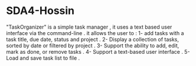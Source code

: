 # SDA4-Hossin

"TaskOrganizer" is a simple task manager , it uses a text based user interface via the command-line .
it allows the user to :
1- add tasks with a task title, due date, status and project .
2- Display a collection of tasks, sorted by date or filtered by project .
3- Support the ability to add, edit, mark as done, or remove tasks .
4- Support a text-based user interface .
5- Load and save task list to file .

